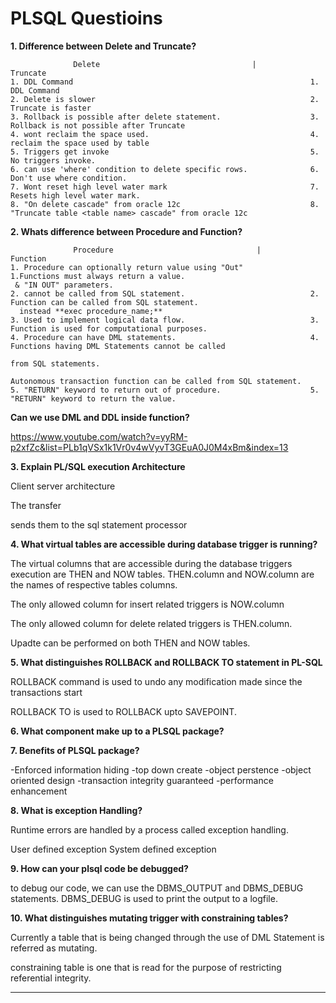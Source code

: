 # PLSQL Questioins

**1. Difference between Delete and Truncate?**

                  Delete                                  |                      Truncate
    1. DDL Command                                                     1. DDL Command
    2. Delete is slower                                                2. Truncate is faster
    3. Rollback is possible after delete statement.                    3. Rollback is not possible after Truncate
    4. wont reclaim the space used.                                    4. reclaim the space used by table
    5. Triggers get invoke                                             5. No triggers invoke.
    6. can use 'where' condition to delete specific rows.              6. Don't use where condition.
    7. Wont reset high level water mark                                7. Resets high level water mark.
    8. "On delete cascade" from oracle 12c                             8. "Truncate table <table name> cascade" from oracle 12c

**2. Whats difference between Procedure and Function?**

                  Procedure                                |                      Function
    1. Procedure can optionally return value using "Out"               1.Functions must always return a value.
     & "IN OUT" parameters.
    2. cannot be called from SQL statement.                            2. Function can be called from SQL statement.
      instead **exec procedure_name;**
    3. Used to implement logical data flow.                            3. Function is used for computational purposes.
    4. Procedure can have DML statements.                              4. Functions having DML Statements cannot be called
                                                                          from SQL statements.
                                                                          Autonomous transaction function can be called from SQL statement.
    5. "RETURN" keyword to return out of procedure.                    5. "RETURN" keyword to return the value.

**Can we use DML and DDL inside function?**

https://www.youtube.com/watch?v=yyRM-p2xfZc&list=PLb1qVSx1k1Vr0v4wVyvT3GEuA0J0M4xBm&index=13
    

**3. Explain PL/SQL execution Architecture**

  Client server architecture

  The transfer
  
  sends them to the sql statement processor

**4. What virtual tables are accessible during database trigger is running?**

  The virtual columns that are accessible during the database triggers execution are THEN and NOW tables. THEN.column and NOW.column are the names of respective tables columns.

  The only allowed column for insert related triggers is NOW.column

  The only allowed column for delete related triggers is THEN.column.

  Upadte can be performed on both THEN and NOW tables.

**5. What distinguishes ROLLBACK and ROLLBACK TO statement in PL-SQL**

  ROLLBACK command is used to undo any modification made since the transactions start

  ROLLBACK TO is used to ROLLBACK upto SAVEPOINT.

**6. What component make up to a PLSQL package?**

**7. Benefits of PLSQL package?**

   -Enforced information hiding
   -top down create
   -object perstence
   -object oriented design
   -transaction integrity guaranteed
   -performance enhancement

**8. What is exception Handling?**

  Runtime errors are handled by a process called exception handling.

  User defined exception
  System defined exception

**9. How can your plsql code be debugged?**

  to debug our code, we can use the DBMS_OUTPUT and DBMS_DEBUG statements.
  DBMS_DEBUG is used to print the output to a logfile.

**10. What distinguishes mutating trigger with constraining tables?**

  Currently a table that is being changed through the use of DML Statement is referred as mutating.

  constraining table is one that is read for the purpose of restricting referential integrity.

****

  
